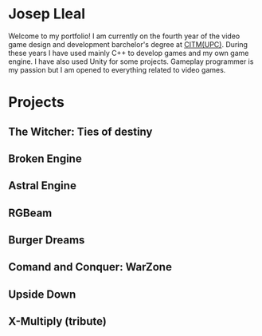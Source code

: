 # Josep Lleal
Welcome to my portfolio! I am currently on the fourth year of the video game design and development barchelor's degree at [CITM(UPC)](https://www.citm.upc.edu/). 
During these years I have used mainly C++ to develop games and my own game engine. I have also used Unity for some projects.
Gameplay programmer is my passion but I am opened to everything related to video games.

# Projects

## The Witcher: Ties of destiny

## Broken Engine

## Astral Engine

## RGBeam

## Burger Dreams

## Comand and Conquer: WarZone

## Upside Down

## X-Multiply (tribute)
